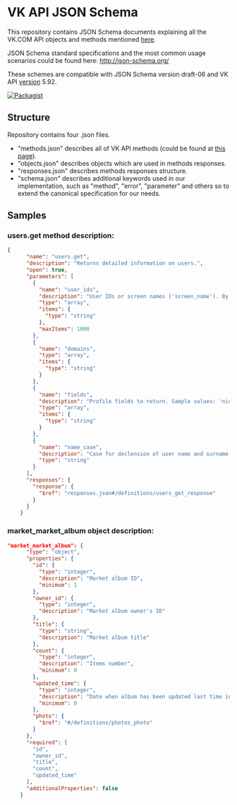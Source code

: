 # VK API JSON Schema

This repository contains JSON Schema documents explaining all the VK.COM API objects and methods mentioned [here](https://vk.com/dev).

JSON Schema standard specifications and the most common usage scenarios could be found here: http://json-schema.org/ 

These schemes are compatible with JSON Schema version draft-06 and VK API [version](https://vk.com/dev/versions) 5.92.

[![Packagist](https://img.shields.io/packagist/v/vkcom/vk-api-schema.svg)](https://packagist.org/packages/vkcom/vk-api-schema)

## Structure

Repository contains four .json files. 
* "methods.json" describes all of VK API methods (could be found at [this page](https://vk.com/dev/methods)).
* "objects.json" describes objects which are used in methods responses.
* "responses.json" describes methods responses structure.
* "schema.json" describes additional keywords used in our implementation, such as "method", "error", "parameter" and others so to extend the canonical specification for our needs. 

## Samples

### users.get method description:

```JSON
{
      "name": "users.get",
      "description": "Returns detailed information on users.",
      "open": true,
      "parameters": [
        {
          "name": "user_ids",
          "description": "User IDs or screen names ('screen_name'). By default, current user ID.",
          "type": "array",
          "items": {
            "type": "string"
          },
          "maxItems": 1000
        },
        {
          "name": "domains",
          "type": "array",
          "items": {
            "type": "string"
          }
        },
        {
          "name": "fields",
          "description": "Profile fields to return. Sample values: 'nickname', 'screen_name', 'sex', 'bdate' (birthdate), 'city', 'country', 'timezone', 'photo', 'photo_medium', 'photo_big', 'has_mobile', 'contacts', 'education', 'online', 'counters', 'relation', 'last_seen', 'activity', 'can_write_private_message', 'can_see_all_posts', 'can_post', 'universities';",
          "type": "array",
          "items": {
            "type": "string"
          }
        },
        {
          "name": "name_case",
          "description": "Case for declension of user name and surname:; 'nom' — nominative (default); 'gen' — genitive ; 'dat' — dative; 'acc' — accusative ; 'ins' — instrumental ; 'abl' — prepositional",
          "type": "string"
        }
      ],
      "responses": {
        "response": {
          "$ref": "responses.json#/definitions/users_get_response"
        }
      }
    }
```

### market_market_album object description:

```JSON
"market_market_album": {
      "type": "object",
      "properties": {
        "id": {
          "type": "integer",
          "description": "Market album ID",
          "minimum": 1
        },
        "owner_id": {
          "type": "integer",
          "description": "Market album owner's ID"
        },
        "title": {
          "type": "string",
          "description": "Market album title"
        },
        "count": {
          "type": "integer",
          "description": "Items number",
          "minimum": 0
        },
        "updated_time": {
          "type": "integer",
          "description": "Date when album has been updated last time in Unixtime",
          "minimum": 0
        },
        "photo": {
          "$ref": "#/definitions/photos_photo"
        }
      },
      "required": [
        "id",
        "owner_id",
        "title",
        "count",
        "updated_time"
      ],
      "additionalProperties": false
    }
```


